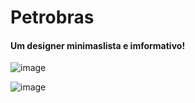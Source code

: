 # Petrobras
#### Um designer minimaslista e imformativo!

![image](https://github.com/KaioYt/caue-petrobras/assets/103225660/f5976225-30c3-42ed-b948-d8ac1f866f0d)

![image](https://github.com/KaioYt/caue-petrobras/assets/103225660/9411d234-fba8-4516-bac8-4cadfa61b911)

